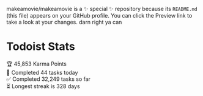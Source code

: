 makeamovie/makeamovie is a ✨ special ✨ repository because its `README.md` (this file) appears on your GitHub profile.
You can click the Preview link to take a look at your changes. darn right ya can

# Todoist Stats

<!-- TODO-IST:START -->
🏆  45,853 Karma Points           
🌸  Completed 44 tasks today           
✅  Completed 32,249 tasks so far           
⏳  Longest streak is 328 days
<!-- TODO-IST:END -->
